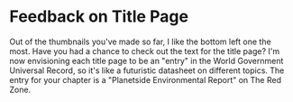 # Feedback on Title Page

Out of the thumbnails you've made so far, I like the bottom left one the most. Have you had a chance to check out the text for the title page? I'm now envisioning each title page to be an "entry" in the World Government Universal Record, so it's like a futuristic datasheet on different topics. The entry for your chapter is a "Planetside Environmental Report" on The Red Zone. 